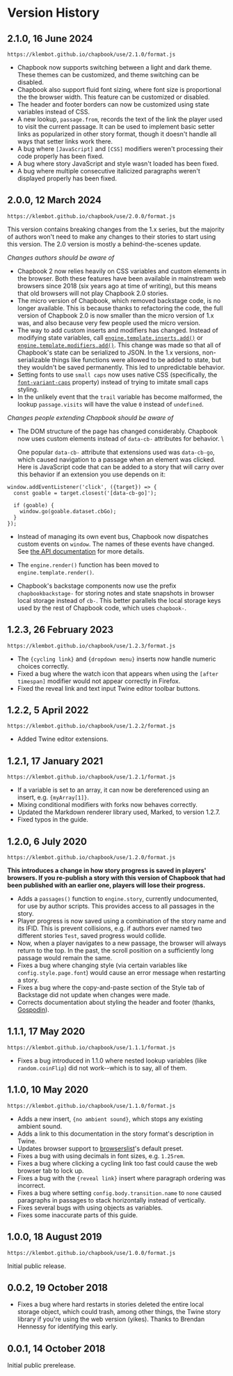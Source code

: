 # Version History

## 2.1.0, 16 June 2024

`https://klembot.github.io/chapbook/use/2.1.0/format.js`

- Chapbook now supports switching between a light and dark theme. These themes
  can be customized, and theme switching can be disabled.
- Chapbook also support fluid font sizing, where font size is proportional the
  the browser width. This feature can be customized or disabled.
- The header and footer borders can now be customized using state variables
  instead of CSS.
- A new lookup, `passage.from`, records the text of the link the player used to
  visit the current passage. It can be used to implement basic setter links as
  popularized in other story format, though it doesn't handle all ways that
  setter links work there.
- A bug where `[JavaScript]` and `[CSS]` modifiers weren't processing their code
  properly has been fixed.
- A bug where story JavaScript and style wasn't loaded has been fixed.
- A bug where multiple consecutive italicized paragraphs weren't displayed
  properly has been fixed.

## 2.0.0, 12 March 2024

`https://klembot.github.io/chapbook/use/2.0.0/format.js`

This version contains breaking changes from the 1.x series, but the majority of
authors won't need to make any changes to their stories to start using this
version. The 2.0 version is mostly a behind-the-scenes update.

_Changes authors should be aware of_

- Chapbook 2 now relies heavily on CSS variables and custom elements in the
  browser. Both these features have been available in mainstream web browsers
  since 2018 (six years ago at time of writing), but this means that old
  browsers will not play Chapbook 2.0 stories.
- The micro version of Chapbook, which removed backstage code, is no longer
  available. This is because thanks to refactoring the code, the full version of
  Chapbook 2.0 is now smaller than the micro version of 1.x was, and also
  because very few people used the micro version.
- The way to add custom inserts and modifiers has changed. Instead of modifying
  state variables, call
  [`engine.template.inserts.add()`](../advanced/adding-custom-inserts.html) or
  [`engine.template.modifiers.add()`](../advanced/adding-custom-modifiers.html).
  This change was made so that all of Chapbook's state can be serialized to
  JSON. In the 1.x versions, non-serializable things like functions were allowed
  to be added to state, but they wouldn't be saved permanently. This led to
  unpredictable behavior.
- Setting fonts to use `small caps` now uses native CSS (specifically, the
  [`font-variant-caps`](https://developer.mozilla.org/en-US/docs/Web/CSS/font-variant-caps)
  property) instead of trying to imitate small caps styling.
- In the unlikely event that the `trail` variable has become malformed, the
  lookup `passage.visits` will have the value `0` instead of `undefined`.

_Changes people extending Chapbook should be aware of_

- The DOM structure of the page has changed considerably. Chapbook now uses
  custom elements instead of `data-cb-` attributes for behavior. \
  
  One popular `data-cb-` attribute that extensions used was `data-cb-go`, which
caused navigation to a passage when an element was clicked. Here is JavaScript
code that can be added to a story that will carry over this behavior if an extension
you use depends on it:

```
window.addEventListener('click', ({target}) => {  
  const goable = target.closest('[data-cb-go]');
  
  if (goable) {
    window.go(goable.dataset.cbGo);
  }
});
```

- Instead of managing its own event bus, Chapbook now dispatches custom events
  on `window`. The names of these events have changed. See [the API
  documentation](../../api/) for more details.

- The `engine.render()` function has been moved to `engine.template.render()`.

- Chapbook's backstage components now use the prefix `chapbookbackstage-` for
  storing notes and state snapshots in browser local storage instead of `cb-`.
  This better parallels the local storage keys used by the rest of Chapbook
  code, which uses `chapbook-`.


## 1.2.3, 26 February 2023

`https://klembot.github.io/chapbook/use/1.2.3/format.js`

- The `{cycling link}` and `{dropdown menu}` inserts now handle numeric choices
  correctly.
- Fixed a bug where the watch icon that appears when using the `[after
  timespan]` modifier would not appear correctly in Firefox.
- Fixed the reveal link and text input Twine editor toolbar buttons.

## 1.2.2, 5 April 2022

`https://klembot.github.io/chapbook/use/1.2.2/format.js`

- Added Twine editor extensions.

## 1.2.1, 17 January 2021

`https://klembot.github.io/chapbook/use/1.2.1/format.js`

- If a variable is set to an array, it can now be dereferenced using an insert,
  e.g. `{myArray[1]}`.
- Mixing conditional modifiers with forks now behaves correctly.
- Updated the Markdown renderer library used, Marked, to version 1.2.7.
- Fixed typos in the guide.

## 1.2.0, 6 July 2020

`https://klembot.github.io/chapbook/use/1.2.0/format.js`

**This introduces a change in how story progress is saved in players' browsers.
If you re-publish a story with this version of Chapbook that had been published
with an earlier one, players will lose their progress.**

- Adds a `passages()` function to `engine.story`, currently undocumented, for
  use by author scripts. This provides access to all passages in the story.
- Player progress is now saved using a combination of the story name and its
  IFID. This is prevent collisions, e.g. if authors ever named two different
  stories `Test`, saved progress would collide.
- Now, when a player navigates to a new passage, the browser will always return
  to the top. In the past, the scroll position on a sufficiently long passage
  would remain the same.
- Fixes a bug where changing style (via certain variables like
  `config.style.page.font`) would cause an error message when restarting a
  story.
- Fixes a bug where the copy-and-paste section of the Style tab of Backstage did
  not update when changes were made.
- Corrects documentation about styling the header and footer (thanks,
  [Gospodin](https://github.com/klembot/chapbook/pull/77)).

## 1.1.1, 17 May 2020

`https://klembot.github.io/chapbook/use/1.1.1/format.js`

- Fixes a bug introduced in 1.1.0 where nested lookup variables (like
  `random.coinFlip`) did not work--which is to say, all of them.

## 1.1.0, 10 May 2020

`https://klembot.github.io/chapbook/use/1.1.0/format.js`

- Adds a new insert, `{no ambient sound}`, which stops any existing ambient sound.
- Adds a link to this documentation in the story format's description in Twine.
- Updates browser support to [browserslist](https://github.com/browserslist/browserslist)'s default preset.
- Fixes a bug with using decimals in font sizes, e.g. `1.25rem`.
- Fixes a bug where clicking a cycling link too fast could cause the web browser tab
  to lock up.
- Fixes a bug with the `{reveal link}` insert where paragraph ordering was incorrect.
- Fixes a bug where setting `config.body.transition.name` to `none` caused paragraphs in passages to stack horizontally instead of vertically.
- Fixes several bugs with using objects as variables.
- Fixes some inaccurate parts of this guide.

## 1.0.0, 18 August 2019

`https://klembot.github.io/chapbook/use/1.0.0/format.js`

Initial public release.

## 0.0.2, 19 October 2018

- Fixes a bug where hard restarts in stories deleted the entire local storage
  object, which could trash, among other things, the Twine story library if
  you're using the web version (yikes). Thanks to Brendan Hennessy for
  identifying this early.

## 0.0.1, 14 October 2018

Initial public prerelease.
